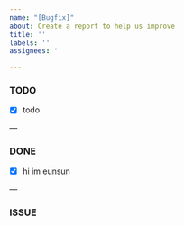 ```yaml
---
name: "[Bugfix]"
about: Create a report to help us improve
title: ''
labels: ''
assignees: ''

---
```


### TODO
- [x] todo

—
### DONE
- [x] hi im eunsun

—
### ISSUE
